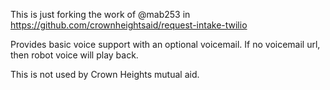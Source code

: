This is just forking the work of @mab253 in https://github.com/crownheightsaid/request-intake-twilio

Provides basic voice support with an optional voicemail. If no voicemail url, then
robot voice will play back.

This is not used by Crown Heights mutual aid.